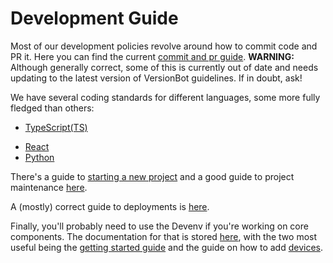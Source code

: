 # Development Guide

Most of our development policies revolve around how to commit code and PR it. Here you can find the current [commit and pr guide](commit-and-pr-guidelines). **WARNING:** Although generally correct, some of this is currently out of date and needs updating to the latest version of VersionBot guidelines. If in doubt, ask!

We have several coding standards for different languages, some more fully fledged than others:

* [TypeScript(TS)](typescript-coding-guide)
<!-- * [CoffeeScript(CS)](https://github.com/balena-io/process/blob/master/process/coffeescript-coding-standards.md) -->
* [React](react-coding-guide)
* [Python](python-coding-guide)

There's a guide to [starting a new project](starting-a-new-project) and a good guide to project maintenance [here](maintaining-a-project).

A (mostly) correct guide to deployments is [here](starting-a-new-project).

Finally, you'll probably need to use the Devenv if you're working on core components. The documentation for that is stored [here](https://github.com/balena-io/process/tree/master/process/devenv), with the two most useful being the [getting started guide](https://github.com/balena-io/process/blob/master/process/devenv/setting-up-the-development-environment.md) and the guide on how to add [devices](https://github.com/balena-io/process/blob/master/process/devenv/devices.md).

<!-- ## Support Guide

Support of the service is taken on by all engineers in a rotation that ensures everyone fairly gets assigned. See [here](https://github.com/balena-io/process/tree/master/process/support) for the full set of Support pages. -->
